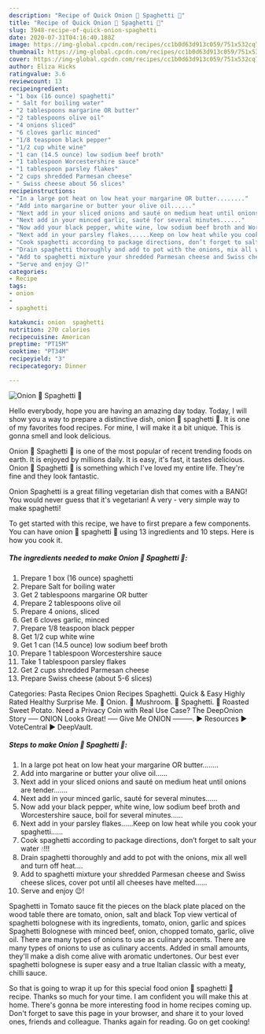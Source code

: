 ```yaml
---
description: "Recipe of Quick Onion 🧅 Spaghetti 🍝"
title: "Recipe of Quick Onion 🧅 Spaghetti 🍝"
slug: 3948-recipe-of-quick-onion-spaghetti
date: 2020-07-31T04:16:40.188Z
image: https://img-global.cpcdn.com/recipes/cc1b0d63d913c059/751x532cq70/onion-🧅-spaghetti-🍝-recipe-main-photo.jpg
thumbnail: https://img-global.cpcdn.com/recipes/cc1b0d63d913c059/751x532cq70/onion-🧅-spaghetti-🍝-recipe-main-photo.jpg
cover: https://img-global.cpcdn.com/recipes/cc1b0d63d913c059/751x532cq70/onion-🧅-spaghetti-🍝-recipe-main-photo.jpg
author: Eliza Hicks
ratingvalue: 3.6
reviewcount: 13
recipeingredient:
- "1 box (16 ounce) spaghetti"
- " Salt for boiling water"
- "2 tablespoons margarine OR butter"
- "2 tablespoons olive oil"
- "4 onions sliced"
- "6 cloves garlic minced"
- "1/8 teaspoon black pepper"
- "1/2 cup white wine"
- "1 can (14.5 ounce) low sodium beef broth"
- "1 tablespoon Worcestershire sauce"
- "1 tablespoon parsley flakes"
- "2 cups shredded Parmesan cheese"
- " Swiss cheese about 56 slices"
recipeinstructions:
- "In a large pot heat on low heat your margarine OR butter........"
- "Add into margarine or butter your olive oil......"
- "Next add in your sliced onions and sauté on medium heat until onions are tender......."
- "Next add in your minced garlic, sauté for several minutes......"
- "Now add your black pepper, white wine, low sodium beef broth and Worcestershire sauce, boil for several minutes......"
- "Next add in your parsley flakes......Keep on low heat while you cook your spaghetti......"
- "Cook spaghetti according to package directions, don’t forget to salt your water 💧!!!"
- "Drain spaghetti thoroughly and add to pot with the onions, mix all well and turn off heat...."
- "Add to spaghetti mixture your shredded Parmesan cheese and Swiss cheese slices, cover pot until all cheeses have melted......"
- "Serve and enjoy 😉!"
categories:
- Recipe
tags:
- onion
- 
- spaghetti

katakunci: onion  spaghetti 
nutrition: 270 calories
recipecuisine: American
preptime: "PT15M"
cooktime: "PT34M"
recipeyield: "3"
recipecategory: Dinner

---
```



![Onion 🧅 Spaghetti 🍝](https://img-global.cpcdn.com/recipes/cc1b0d63d913c059/751x532cq70/onion-🧅-spaghetti-🍝-recipe-main-photo.jpg)

Hello everybody, hope you are having an amazing day today. Today, I will show you a way to prepare a distinctive dish, onion 🧅 spaghetti 🍝. It is one of my favorites food recipes. For mine, I will make it a bit unique. This is gonna smell and look delicious.

Onion 🧅 Spaghetti 🍝 is one of the most popular of recent trending foods on earth. It is enjoyed by millions daily. It is easy, it's fast, it tastes delicious. Onion 🧅 Spaghetti 🍝 is something which I've loved my entire life. They're fine and they look fantastic.

Onion Spaghetti is a great filling vegetarian dish that comes with a BANG! You would never guess that it&#39;s vegetarian! A very - very simple way to make spaghetti!


To get started with this recipe, we have to first prepare a few components. You can have onion 🧅 spaghetti 🍝 using 13 ingredients and 10 steps. Here is how you cook it.

<!--inarticleads1-->

##### The ingredients needed to make Onion 🧅 Spaghetti 🍝:

1. Prepare 1 box (16 ounce) spaghetti
1. Prepare  Salt for boiling water
1. Get 2 tablespoons margarine OR butter
1. Prepare 2 tablespoons olive oil
1. Prepare 4 onions, sliced
1. Get 6 cloves garlic, minced
1. Prepare 1/8 teaspoon black pepper
1. Get 1/2 cup white wine
1. Get 1 can (14.5 ounce) low sodium beef broth
1. Prepare 1 tablespoon Worcestershire sauce
1. Take 1 tablespoon parsley flakes
1. Get 2 cups shredded Parmesan cheese
1. Prepare  Swiss cheese (about 5-6 slices)


Categories: Pasta Recipes Onion Recipes Spaghetti. Quick &amp; Easy Highly Rated Healthy Surprise Me. 🧅 Onion. 🍄 Mushroom. 🍝 Spaghetti. 🍠 Roasted Sweet Potato. Need a Privacy Coin with Real Use Case? The DeepOnion Story ── ONION Looks Great! ── Give Me ONION ────. ► Resources ► VoteCentral ► DeepVault. 

<!--inarticleads2-->

##### Steps to make Onion 🧅 Spaghetti 🍝:

1. In a large pot heat on low heat your margarine OR butter........
1. Add into margarine or butter your olive oil......
1. Next add in your sliced onions and sauté on medium heat until onions are tender.......
1. Next add in your minced garlic, sauté for several minutes......
1. Now add your black pepper, white wine, low sodium beef broth and Worcestershire sauce, boil for several minutes......
1. Next add in your parsley flakes......Keep on low heat while you cook your spaghetti......
1. Cook spaghetti according to package directions, don’t forget to salt your water 💧!!!
1. Drain spaghetti thoroughly and add to pot with the onions, mix all well and turn off heat....
1. Add to spaghetti mixture your shredded Parmesan cheese and Swiss cheese slices, cover pot until all cheeses have melted......
1. Serve and enjoy 😉!


Spaghetti in Tomato sauce fit the pieces on the black plate placed on the wood table there are tomato, onion, salt and black Top view vertical of spaghetti bolognese with its ingredients, tomato, onion, garlic and spices Spaghetti Bolognese with minced beef, onion, chopped tomato, garlic, olive oil. There are many types of onions to use as culinary accents. There are many types of onions to use as culinary accents. Added in small amounts, they&#39;ll make a dish come alive with aromatic undertones. Our best ever spaghetti bolognese is super easy and a true Italian classic with a meaty, chilli sauce. 

So that is going to wrap it up for this special food onion 🧅 spaghetti 🍝 recipe. Thanks so much for your time. I am confident you will make this at home. There's gonna be more interesting food in home recipes coming up. Don't forget to save this page in your browser, and share it to your loved ones, friends and colleague. Thanks again for reading. Go on get cooking!
